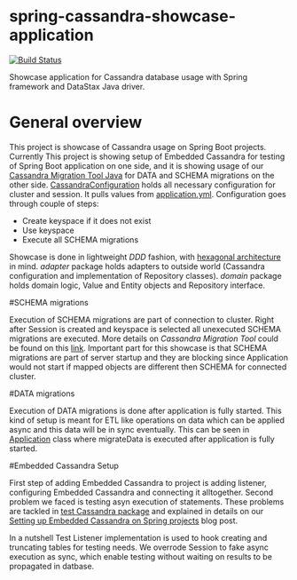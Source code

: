 # spring-cassandra-showcase-application
[![Build Status](https://travis-ci.org/smartcat-labs/spring-cassandra-showcase-application.svg?branch=master)](https://travis-ci.org/smartcat-labs/spring-cassandra-showcase-application)

Showcase application for Cassandra database usage with Spring framework and DataStax Java driver.

# General overview

This project is showcase of Cassandra usage on Spring Boot projects. Currently This project is showing setup of Embedded Cassandra for testing of Spring Boot application on one side, and it is showing usage of our [Cassandra Migration Tool Java](https://github.com/smartcat-labs/cassandra-migration-tool-java) for DATA and SCHEMA migrations on the other side. [CassandraConfiguration](https://github.com/smartcat-labs/spring-cassandra-showcase-application/blob/master/api/src/main/java/io/smartcat/spring/cassandra/showcase/adapter/cassandra/CassandraConfiguration.java) holds all necessary configuration for cluster and session. It pulls values from [application.yml](https://github.com/smartcat-labs/spring-cassandra-showcase-application/blob/master/api/src/main/resources/application.yml). Configuration goes through couple of steps:

* Create keyspace if it does not exist
* Use keyspace
* Execute all SCHEMA migrations

Showcase is done in lightweight *DDD* fashion, with [hexagonal architecture](http://alistair.cockburn.us/Hexagonal+architecture) in mind. *adapter* package holds adapters to outside world (Cassandra configuration and implementation of Repository classes). *domain* package holds domain logic, Value and Entity objects and Repository interface.

#SCHEMA migrations

Execution of SCHEMA migrations are part of connection to cluster. Right after Session is created and keyspace is selected all unexecuted SCHEMA migrations are executed. More details on *Cassandra Migration Tool* could be found on this [link](https://github.com/smartcat-labs/cassandra-migration-tool-java). Important part for this showcase is that SCHEMA migrations are part of server startup and they are blocking since Application would not start if mapped objects are different then SCHEMA for connected cluster.

#DATA migrations

Execution of DATA migrations is done after application is fully started. This kind of setup is meant for ETL like operations on data which can be applied async and this data will be in sync eventually. This can be seen in [Application](https://github.com/smartcat-labs/spring-cassandra-showcase-application/blob/master/api/src/main/java/io/smartcat/spring/cassandra/showcase/Application.java) class where migrateData is executed after application is fully started.

#Embedded Cassandra Setup

First step of adding Embedded Cassandra to project is adding listener, configuring Embedded Cassandra and connecting it alltogether. Second problem we faced is testing asyn execution of statements. These problems are tackled in [test Cassandra package](https://github.com/smartcat-labs/spring-cassandra-showcase-application/tree/master/api/src/test/java/io/smartcat/spring/cassandra/showcase/test/cassandra) and explained in details on our [Setting up Embedded Cassandra on Spring projects](https://www.smartcat.io/blog/setting-up-embedded-cassandra-on-spring-project/) blog post. 

In a nutshell Test Listener implementation is used to hook creating and truncating tables for testing needs. We overrode Session to fake async execution as sync, which enable testing without waiting on results to be propagated in datbase. 
